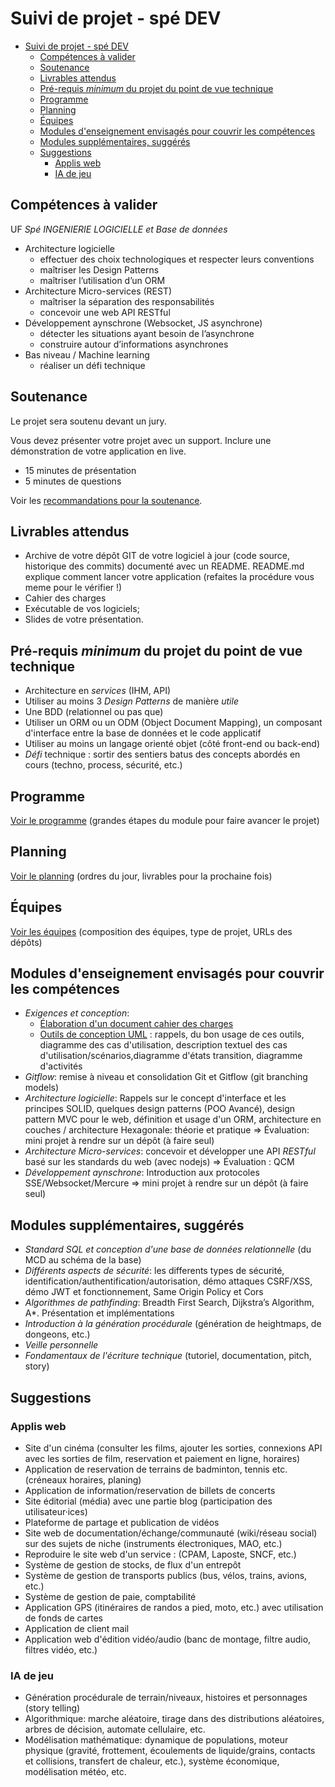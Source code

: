 # Suivi de projet - spé DEV


- [Suivi de projet - spé DEV](#suivi-de-projet---spé-dev)
  - [Compétences à valider](#compétences-à-valider)
  - [Soutenance](#soutenance)
  - [Livrables attendus](#livrables-attendus)
  - [Pré-requis *minimum* du projet du point de vue technique](#pré-requis-minimum-du-projet-du-point-de-vue-technique)
  - [Programme](#programme)
  - [Planning](#planning)
  - [Équipes](#équipes)
  - [Modules d'enseignement envisagés pour couvrir les compétences](#modules-denseignement-envisagés-pour-couvrir-les-compétences)
  - [Modules supplémentaires, suggérés](#modules-supplémentaires-suggérés)
  - [Suggestions](#suggestions)
    - [Applis web](#applis-web)
    - [IA de jeu](#ia-de-jeu)

## Compétences à valider

UF *Spé INGENIERIE LOGICIELLE et Base de données*

- Architecture logicielle
  - effectuer des choix technologiques et respecter leurs conventions
  - maîtriser les Design Patterns
  - maîtriser l’utilisation d’un ORM
- Architecture Micro-services (REST)
  - maîtriser la séparation des responsabilités
  - concevoir une web API RESTful
- Développement aynschrone (Websocket, JS asynchrone)
  -  détecter les situations ayant besoin de l’asynchrone
  -  construire autour d’informations asynchrones
- Bas niveau / Machine learning
  - réaliser un défi technique

## Soutenance

Le projet sera soutenu devant un jury.

Vous devez présenter votre projet avec un support. Inclure une démonstration de votre application en live.

- 15 minutes de présentation
- 5 minutes de questions

Voir les [recommandations pour la soutenance](./soutenance.md).

## Livrables attendus

- Archive de votre dépôt GIT de votre logiciel à jour (code source, historique des commits) documenté avec un README. README.md explique comment lancer votre application (refaites la procédure vous meme pour le vérifier !)
- Cahier des charges
- Exécutable de vos logiciels;
- Slides de votre présentation.

## Pré-requis *minimum* du projet du point de vue technique

- Architecture en *services* (IHM, API)
- Utiliser au moins 3 *Design Patterns* de manière *utile*
- Une BDD (relationnel ou pas que)
- Utiliser un ORM ou un ODM (Object Document Mapping), un composant d'interface entre la base de données et le code applicatif
- Utiliser au moins un langage orienté objet (côté front-end ou back-end)
- *Défi* technique : sortir des sentiers batus des concepts abordés en cours (techno, process, sécurité, etc.)

## Programme

[Voir le programme](./programme.md) (grandes étapes du module pour faire avancer le projet)

## Planning

[Voir le planning](./planning.md) (ordres du jour, livrables pour la prochaine fois)

## Équipes

[Voir les équipes](./groupes.md) (composition des équipes, type de projet, URLs des dépôts)

## Modules d'enseignement envisagés pour couvrir les compétences

- *Exigences et conception*: 
  - [Élaboration d'un document cahier des charges](./phase-1-cahier-des-charges-conception/index.md)
  - [Outils de conception UML](./modules/conception/README.md) : rappels, du bon usage de ces outils, diagramme des cas d'utilisation, description textuel des cas d'utilisation/scénarios,diagramme d'états transition, diagramme d'activités
- *Gitflow*: remise à niveau et consolidation Git et Gitflow (git branching models)
- *Architecture logicielle*: Rappels sur le concept d'interface et les principes SOLID, quelques design patterns (POO Avancé), design pattern MVC pour le web, définition et usage d'un ORM, architecture en couches / architecture Hexagonale: théorie et pratique => Évaluation: mini projet à rendre sur un dépôt (à faire seul)
- *Architecture Micro-services*: concevoir et développer une API *RESTful* basé sur les standards du web (avec nodejs) => Évaluation : QCM
- *Développement aynschrone*: Introduction aux protocoles SSE/Websocket/Mercure => mini projet à rendre sur un dépôt (à faire seul)

## Modules supplémentaires, suggérés

- *Standard SQL et conception d'une base de données relationnelle* (du MCD au schéma de la base)
- *Différents aspects de sécurité*: les differents types de sécurité, identification/authentification/autorisation, démo attaques CSRF/XSS, démo JWT et fonctionnement, Same Origin Policy et Cors
- *Algorithmes de pathfinding*: Breadth First Search, Dijkstra’s Algorithm, A*. Présentation et implémentations
- *Introduction à la génération procédurale* (génération de heightmaps, de dongeons, etc.)
- *Veille personnelle*
- *Fondamentaux de l'écriture technique* (tutoriel, documentation, pitch, story)

## Suggestions

### Applis web

- Site d'un cinéma (consulter les films, ajouter les sorties, connexions API avec les sorties de film, reservation et paiement en ligne, horaires)
- Application de reservation de terrains de badminton, tennis etc. (créneaux horaires, planing)
- Application de information/reservation de billets de concerts
- Site éditorial (média) avec une partie blog (participation des utilisateur·ices)
- Plateforme de partage et publication de vidéos
- Site web de documentation/échange/communauté (wiki/réseau social) sur des sujets de niche (instruments électroniques, MAO, etc.)
- Reproduire le site web d'un service : (CPAM, Laposte, SNCF, etc.)
- Système de gestion de stocks, de flux d'un entrepôt
- Système de gestion de transports publics (bus, vélos, trains, avions, etc.)
- Système de gestion de paie, comptabilité
- Application GPS (itinéraires de randos a pied, moto, etc.) avec utilisation de fonds de cartes
- Application de client mail
- Application web d'édition vidéo/audio (banc de montage, filtre audio, filtres vidéo, etc.)

### IA de jeu

- Génération procédurale de terrain/niveaux, histoires et personnages (story telling)
- Algorithmique: marche aléatoire, tirage dans des distributions aléatoires, arbres de décision, automate cellulaire, etc.
- Modélisation mathématique: dynamique de populations, moteur physique (gravité, frottement, écoulements de liquide/grains, contacts et collisions, transfert de chaleur, etc.), système économique, modélisation météo, etc.

